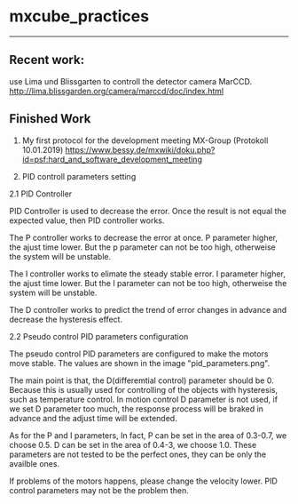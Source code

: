 # mxcube_practices

----------------------------------------------------------------------------------------------------------------------------
Recent work:
---------------------------------------------------------
use Lima und Blissgarten to controll the detector camera MarCCD. http://lima.blissgarden.org/camera/marccd/doc/index.html


Finished Work
-----------------------------------------------------------
1. My first protocol for the development meeting MX-Group (Protokoll 10.01.2019) https://www.bessy.de/mxwiki/doku.php?id=psf:hard_and_software_development_meeting


2. PID controll parameters setting

 2.1 PID Controller


  PID Controller is used to decrease the error. Once the result is not equal the expected value, then PID controller works.

The P controller works to decrease the error at once. P parameter higher, the ajust time lower. But the p parameter can not be too high, otherweise the system will be unstable. 

The I controller works to elimate the steady stable error. I parameter higher, the ajust time lower. But the I parameter can not be too high, otherweise the system will be unstable. 

The D controller works to predict the trend of error changes in advance and decrease the hysteresis effect. 


 2.2 Pseudo control PID parameters configuration


   The pseudo control PID parameters are configured to make the motors move stable. The values are shown in the image "pid_parameters.png". 

   The main point is that, the D(differemtial control) parameter should be 0. Because this is usually used for controlling of the objects with hysteresis, such as temperature control. In motion control D parameter is not used, if we set D parameter too much, the response process will be braked in advance and the adjust time will be extended. 
  
  As for the P and I parameters, In fact, P can be set in the area of 0.3-0.7, we choose 0.5. D can be set in the area of 0.4-3, we choose 1.0. These parameters are not tested to be the perfect ones, they can be only the availble ones. 
  
  If problems of the motors happens, please change the velocity lower. PID control parameters may not be the problem then. 
